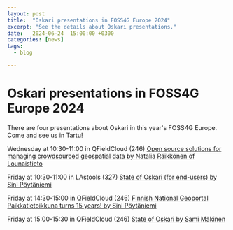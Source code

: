 ```yaml
---
layout: post
title:  "Oskari presentations in FOSS4G Europe 2024"
excerpt: "See the details about Oskari presentations."
date:   2024-06-24  15:00:00 +0300
categories: [news]
tags:
  - blog

---
```


# Oskari presentations in FOSS4G Europe 2024

There are four presentations about Oskari in this year's FOSS4G Europe. Come and see us in Tartu!

Wednesday at 10:30-11:00 in QFieldCloud (246)
[Open source solutions for managing crowdsourced geospatial data by Natalia Räikkönen of Lounaistieto](https://talks.osgeo.org/foss4g-europe-2024/talk/7PBL8Z/)

Friday at 10:30-11:00 in LAstools (327)
[State of Oskari (for end-users) by Sini Pöytäniemi](https://talks.osgeo.org/foss4g-europe-2024/talk/MCY7UB/)

Friday at 14:30-15:00 in QFieldCloud (246)
[Finnish National Geoportal Paikkatietoikkuna turns 15 years! by Sini Pöytäniemi](https://talks.osgeo.org/foss4g-europe-2024/talk/K3AYAE/)

Friday at 15:00-15:30 in QFieldCloud (246)
[State of Oskari by Sami Mäkinen](https://talks.osgeo.org/foss4g-europe-2024/talk/XB7SF7/)
